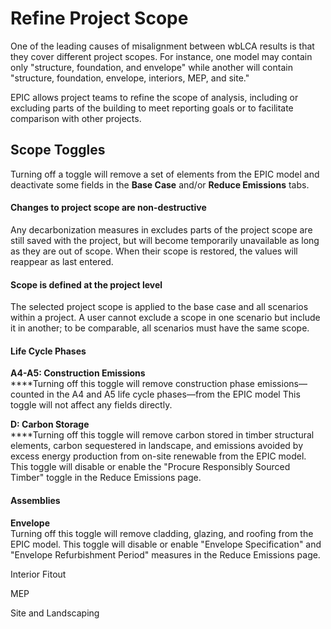 # Refine Project Scope

One of the leading causes of misalignment between wbLCA results is that they cover different project scopes. For instance, one model may contain only "structure, foundation, and envelope" while another will contain "structure, foundation, envelope, interiors, MEP, and site."&#x20;

EPIC allows project teams to refine the scope of analysis, including or excluding parts of the building to meet reporting goals or to facilitate comparison with other projects.&#x20;

## Scope Toggles

Turning off a toggle will remove a set of elements from the EPIC model and deactivate some fields in the **Base Case** and/or **Reduce Emissions** tabs.&#x20;

#### Changes to project scope are non-destructive

Any decarbonization measures in excludes parts of the project scope are still saved with the project, but will become temporarily unavailable as long as they are out of scope. When their scope is restored, the values will reappear as last entered.&#x20;

#### Scope is defined at the project level

The selected project scope is applied to the base case and all scenarios within a project. A user cannot exclude a scope in one scenario but include it in another; to be comparable, all scenarios must have the same scope.&#x20;

#### Life Cycle Phases

**A4-A5: Construction Emissions**\
****Turning off this toggle will remove construction phase emissions—counted in the A4 and A5 life cycle phases—from the EPIC model This toggle will not affect any fields directly.&#x20;

**D: Carbon Storage**\
****Turning off this toggle will remove carbon stored in timber structural elements, carbon sequestered in landscape, and emissions avoided by excess energy production from on-site renewable from the EPIC model. This toggle will disable or enable the "Procure Responsibly Sourced Timber" toggle in the Reduce Emissions page. &#x20;

#### Assemblies

**Envelope**\
Turning off this toggle will remove cladding, glazing, and roofing from the EPIC model. This toggle will disable or enable "Envelope Specification" and "Envelope Refurbishment Period" measures in the Reduce Emissions page.&#x20;

Interior Fitout

MEP

Site and Landscaping





